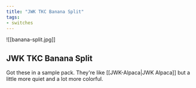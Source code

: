 ```yaml
---
title: "JWK TKC Banana Split"
tags:
- switches
---
```


![[banana-split.jpg]]

## JWK TKC Banana Split

Got these in a sample pack. They're like [[JWK-Alpaca|JWK Alpaca]] but a little more quiet and a lot more colorful.
